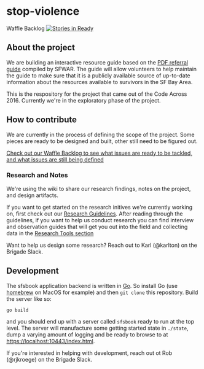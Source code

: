 # stop-violence

Waffle Backlog [![Stories in Ready](https://badge.waffle.io/sfbrigade/stop-violence.svg?label=ready&title=Ready)](http://waffle.io/sfbrigade/stop-violence) 

## About the project
We are building an interactive resource guide based on the [PDF referral guide](http://sfwar.org/pdf/RefGuide.pdf) compiled by SFWAR. The guide will allow volunteers to help maintain the guide to make sure that it is a publicly available source of up-to-date information about the resources available to survivors in the SF Bay Area.

This is the respository for the project that came out of the Code Across 2016. Currently we're in the exploratory phase of the project. 

## How to contribute
We are currently in the process of defining the scope of the project. Some pieces are ready to be designed and built, other still need to be figured out. 

[Check out our Waffle Backlog to see what issues are ready to be tackled, and what issues are still being defined](http://waffle.io/sfbrigade/stop-violence)


### Research and Notes
We're using the wiki to share our research findings, notes on the project, and design artifacts. 

If you want to get started on the research initives we're currently working on, first check out our [Research Guidelines](https://github.com/sfbrigade/stop-violence/wiki/Research-Guidelines). After reading through the guidelines, if you want to help us conduct research you can find interview and observation guides that will get you out into the field and collecting data in the [Research Tools section](https://github.com/sfbrigade/stop-violence/wiki/Research-Tools)

Want to help us design some research? Reach out to Karl (@karlton) on the Brigade Slack.

## Development
The sfsbook application backend is written in [Go](http://golang.org). So install Go (use [homebrew](http://brew.sh) on MacOS for example) and then `git clone` this repository. Build the server like so:

```
go build
```

and you should end up with a server called `sfsbook` ready to run at the top level. The server will manufacture some getting started state in `./state`, dump a varying amount of logging and be ready to browse to at [https://localhost:10443/index.html](https://localhost:10443/index.html). 

If you're interested in helping with development, reach out ot Rob (@rjkroege) on the Brigade Slack.
  

